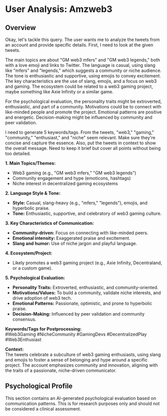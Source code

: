 # User Analysis: Amzweb3

## Overview

<think>
Okay, let's tackle this query. The user wants me to analyze the tweets from an account and provide specific details. First, I need to look at the given tweets.

The main topics are about "GM web3 mfers" and "GM web3 legends," both with a love emoji and links to Twitter. The language is casual, using slang like "mfers" and "legends," which suggests a community or niche audience. The tone is enthusiastic and supportive, using emojis to convey excitement. The key characteristics are the use of slang, emojis, and a focus on web3 and gaming. The ecosystem could be related to a web3 gaming project, maybe something like Axie Infinity or a similar game. 

For the psychological evaluation, the personality traits might be extroverted, enthusiastic, and part of a community. Motivations could be to connect with like-minded people and promote the project. Emotional patterns are positive and energetic. Decision-making might be influenced by community and peer validation.

I need to generate 5 keywords/tags. From the tweets, "web3," "gaming," "community," "enthusiast," and "niche" seem relevant. Make sure they're concise and capture the essence. Also, put the tweets in context to show the overall message. Need to keep it brief but cover all points without being too detailed.
</think>

**1. Main Topics/Themes:**  
- Web3 gaming (e.g., "GM web3 mfers," "GM web3 legends")  
- Community engagement and hype (emoticons, hashtags)  
- Niche interest in decentralized gaming ecosystems  

**2. Language Style & Tone:**  
- **Style:** Casual, slang-heavy (e.g., "mfers," "legends"), emojis, and hyperbolic praise.  
- **Tone:** Enthusiastic, supportive, and celebratory of web3 gaming culture.  

**3. Key Characteristics of Communication:**  
- **Community-driven:** Focus on connecting with like-minded peers.  
- **Emotional intensity:** Exaggerated praise and excitement.  
- **Slang and humor:** Use of niche jargon and playful language.  

**4. Ecosystem/Project:**  
- Likely promotes a web3 gaming project (e.g., Axie Infinity, Decentraland, or a custom game).  

**5. Psychological Evaluation:**  
- **Personality Traits:** Extroverted, enthusiastic, and community-oriented.  
- **Motivations/Values:** To build a community, validate niche interests, and drive adoption of web3 tech.  
- **Emotional Patterns:** Passionate, optimistic, and prone to hyperbolic praise.  
- **Decision-Making:** Influenced by peer validation and community consensus.  

**Keywords/Tags for Postprocessing:**  
#Web3Gaming #NicheCommunity #GamingDevs #DecentralizedPlay #Web3Enthusiast  

**Context:**  
The tweets celebrate a subculture of web3 gaming enthusiasts, using slang and emojis to foster a sense of belonging and hype around a specific project. The account emphasizes community and innovation, aligning with the traits of a passionate, niche-driven communicator.

## Psychological Profile

This section contains an AI-generated psychological evaluation based on communication patterns. This is for research purposes only and should not be considered a clinical assessment.